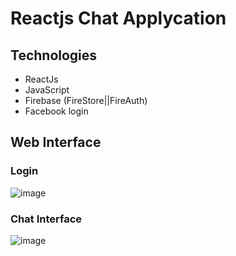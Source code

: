 # Reactjs Chat Applycation


## Technologies
* ReactJs
* JavaScript
* Firebase (FireStore||FireAuth)
* Facebook login

## Web Interface
### Login
![image](https://user-images.githubusercontent.com/57515987/129179739-d7c24e89-1faf-4a17-bc3f-a8a467fe3f1a.png)

### Chat Interface
![image](https://user-images.githubusercontent.com/57515987/129180333-442b7174-6c21-4460-8f62-0a73aae1ccdb.png)



